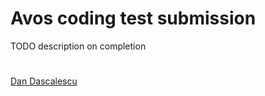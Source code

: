 # Avos coding test submission
TODO description on completion

#
[Dan Dascalescu](https://github.com/ddascalescu)
